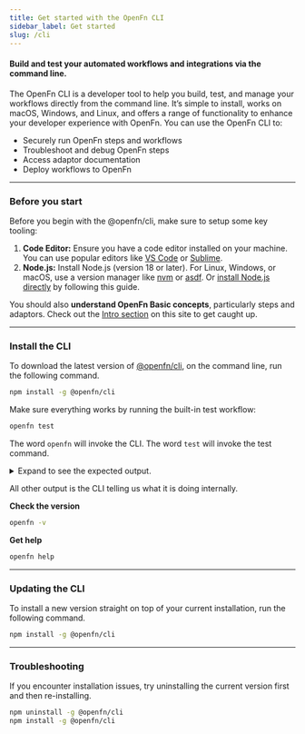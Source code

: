 ```yaml
---
title: Get started with the OpenFn CLI
sidebar_label: Get started
slug: /cli
---
```


#### Build and test your automated workflows and integrations via the command line.

The OpenFn CLI is a developer tool to help you build, test, and manage your
workflows directly from the command line. It’s simple to install, works on
macOS, Windows, and Linux, and offers a range of functionality to enhance your
developer experience with OpenFn. You can use the OpenFn CLI to:

- Securely run OpenFn steps and workflows
- Troubleshoot and debug OpenFn steps
- Access adaptor documentation
- Deploy workflows to OpenFn

---

### Before you start

Before you begin with the @openfn/cli, make sure to setup some key tooling:

1. **Code Editor:** Ensure you have a code editor installed on your machine. You
   can use popular editors like [VS Code](https://code.visualstudio.com/) or
   [Sublime](https://www.sublimetext.com/).
2. **Node.js:** Install Node.js (version 18 or later). For Linux, Windows, or
   macOS, use a version manager like [nvm](https://github.com/nvm-sh/nvm) or
   [asdf](https://asdf-vm.com/guide/getting-started.html). Or
   [install Node.js directly](https://kinsta.com/blog/how-to-install-node-js/)
   by following this guide.

You should also **understand OpenFn Basic concepts**, particularly steps and
adaptors. Check out the [Intro section](/documentation) on this site to get
caught up.

---

### Install the CLI

To download the latest version of
[@openfn/cli](https://www.npmjs.com/package/@openfn/cli), on the command line,
run the following command.

```bash
npm install -g @openfn/cli
```

Make sure everything works by running the built-in test workflow:

```bash
openfn test
```

The word `openfn` will invoke the CLI. The word `test` will invoke the test
command.

<details><summary>Expand to see the expected output.</summary>

    [CLI] ♦ Versions:
         ▸ node.js     18.12.1
         ▸ cli         1.0.0
    [CLI] ℹ Running test workflow...

    [CLI] ℹ Execution plan:
    [CLI] ℹ {
    "options": {
        "start": "start"
    },
    "workflow": {
        "steps": [
        {
            "id": "start",
            "state": {
            "data": {
                "defaultAnswer": 42
            }
            },
            "expression": "const fn = () => (state) => { console.log('Starting computer...'); return state; }; fn()",
            "next": {
            "calculate": "!state.error"
            }
        },
        {
            "id": "calculate",
            "expression": "const fn = () => (state) => { console.log('Calculating to life, the universe, and everything..'); return state }; fn()",
            "next": {
            "result": true
            }
        },
        {
            "id": "result",
            "expression": "const fn = () => (state) => ({ data: { answer: state.data.answer || state.data.defaultAnswer } }); fn()"
        }
        ]
    }
    }

    [CLI] ✔ Compiled all expressions in workflow
    [R/T] ℹ Executing undefined
    [R/T] ℹ Starting step start
    [JOB] ℹ Starting computer...
    [R/T] ✔ Completed step start in 1ms
    [R/T] ℹ Starting step calculate
    [JOB] ℹ Calculating to life, the universe, and everything..
    [R/T] ✔ Completed step calculate in 1ms
    [R/T] ℹ Starting step result
    [R/T] ✔ Completed step result in 0ms
    [CLI] ✔ Result: 42

</details>

All other output is the CLI telling us what it is doing internally.

**Check the version**

```bash
openfn -v
```

**Get help**

```bash
openfn help
```

---

### Updating the CLI

To install a new version straight on top of your current installation, run the
following command.

```bash
npm install -g @openfn/cli
```

---

### Troubleshooting

If you encounter installation issues, try uninstalling the current version first
and then re-installing.

```bash
npm uninstall -g @openfn/cli
npm install -g @openfn/cli
```
